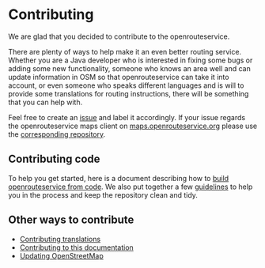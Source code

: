 # Contributing

We are glad that you decided to contribute to the openrouteservice.

There are plenty of ways to help make it an even better routing service.
Whether you are a Java developer who is interested in fixing
some bugs or adding some new functionality, someone who knows an area well and
can update information in OSM so that openrouteservice can take it into
account, or even someone who speaks different languages and is will to provide
some translations for routing instructions, there will be something that you
can help with.

Feel free to create an [issue](https://github.com/GIScience/openrouteservice/issues) and label it accordingly.
If your issue regards the openrouteservice maps client on [maps.openrouteservice.org](https://maps.openrouteservice.org)
please use the [corresponding repository](https://github.com/GIScience/ors-map-client/issues).

## Contributing code

To help you get started, here is a document describing how to [build openrouteservice from code](/run-instance/building-from-source.md).
We also put together a few [guidelines](https://github.com/GIScience/openrouteservice/blob/main/CONTRIBUTE.md)
to help you in the process and keep the repository clean and tidy.

## Other ways to contribute

* [Contributing translations](contributing-translations)
* [Contributing to this documentation](backend-documentation)
* [Updating OpenStreetMap](https://wiki.openstreetmap.org/wiki/Beginners%27_guide)
